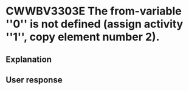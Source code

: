 # CWWBV3303E The from-variable ''0'' is not defined (assign activity ''1'', copy element number 2).

## Explanation

## User response